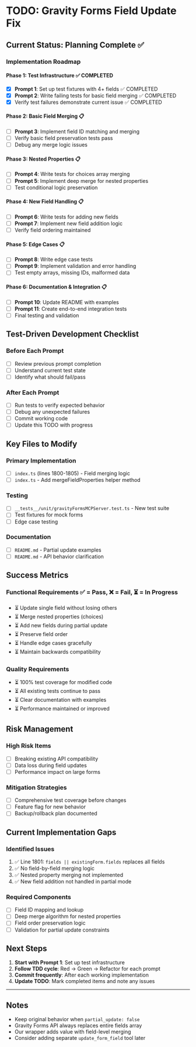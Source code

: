 # TODO: Gravity Forms Field Update Fix

## Current Status: Planning Complete ✅

### Implementation Roadmap

#### Phase 1: Test Infrastructure ✅ COMPLETED
- [x] **Prompt 1**: Set up test fixtures with 4+ fields ✅ COMPLETED
- [x] **Prompt 2**: Write failing tests for basic field merging ✅ COMPLETED
- [x] Verify test failures demonstrate current issue ✅ COMPLETED

#### Phase 2: Basic Field Merging 📋
- [ ] **Prompt 3**: Implement field ID matching and merging
- [ ] Verify basic field preservation tests pass
- [ ] Debug any merge logic issues

#### Phase 3: Nested Properties 📋
- [ ] **Prompt 4**: Write tests for choices array merging
- [ ] **Prompt 5**: Implement deep merge for nested properties
- [ ] Test conditional logic preservation

#### Phase 4: New Field Handling 📋
- [ ] **Prompt 6**: Write tests for adding new fields
- [ ] **Prompt 7**: Implement new field addition logic
- [ ] Verify field ordering maintained

#### Phase 5: Edge Cases 📋
- [ ] **Prompt 8**: Write edge case tests
- [ ] **Prompt 9**: Implement validation and error handling
- [ ] Test empty arrays, missing IDs, malformed data

#### Phase 6: Documentation & Integration 📋
- [ ] **Prompt 10**: Update README with examples
- [ ] **Prompt 11**: Create end-to-end integration tests
- [ ] Final testing and validation

## Test-Driven Development Checklist

### Before Each Prompt
- [ ] Review previous prompt completion
- [ ] Understand current test state
- [ ] Identify what should fail/pass

### After Each Prompt
- [ ] Run tests to verify expected behavior
- [ ] Debug any unexpected failures
- [ ] Commit working code
- [ ] Update this TODO with progress

## Key Files to Modify

### Primary Implementation
- [ ] `index.ts` (lines 1800-1805) - Field merging logic
- [ ] `index.ts` - Add mergeFieldProperties helper method

### Testing
- [ ] `__tests__/unit/gravityFormsMCPServer.test.ts` - New test suite
- [ ] Test fixtures for mock forms
- [ ] Edge case testing

### Documentation
- [ ] `README.md` - Partial update examples
- [ ] `README.md` - API behavior clarification

## Success Metrics

### Functional Requirements ✅ = Pass, ❌ = Fail, ⏳ = In Progress

- ⏳ Update single field without losing others
- ⏳ Merge nested properties (choices)
- ⏳ Add new fields during partial update
- ⏳ Preserve field order
- ⏳ Handle edge cases gracefully
- ⏳ Maintain backwards compatibility

### Quality Requirements

- ⏳ 100% test coverage for modified code
- ⏳ All existing tests continue to pass
- ⏳ Clear documentation with examples
- ⏳ Performance maintained or improved

## Risk Management

### High Risk Items
- [ ] Breaking existing API compatibility
- [ ] Data loss during field updates
- [ ] Performance impact on large forms

### Mitigation Strategies
- [ ] Comprehensive test coverage before changes
- [ ] Feature flag for new behavior
- [ ] Backup/rollback plan documented

## Current Implementation Gaps

### Identified Issues
1. ✅ Line 1801: `fields || existingForm.fields` replaces all fields
2. ✅ No field-by-field merging logic
3. ✅ Nested property merging not implemented
4. ✅ New field addition not handled in partial mode

### Required Components
- [ ] Field ID mapping and lookup
- [ ] Deep merge algorithm for nested properties
- [ ] Field order preservation logic
- [ ] Validation for partial update constraints

## Next Steps

1. **Start with Prompt 1**: Set up test infrastructure
2. **Follow TDD cycle**: Red → Green → Refactor for each prompt
3. **Commit frequently**: After each working implementation
4. **Update TODO**: Mark completed items and note any issues

---

## Notes

- Keep original behavior when `partial_update: false`
- Gravity Forms API always replaces entire fields array
- Our wrapper adds value with field-level merging
- Consider adding separate `update_form_field` tool later
